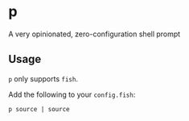 # p

A very opinionated, zero-configuration shell prompt

## Usage

`p` only supports `fish`.

Add the following to your `config.fish`:

```fish
p source | source
```